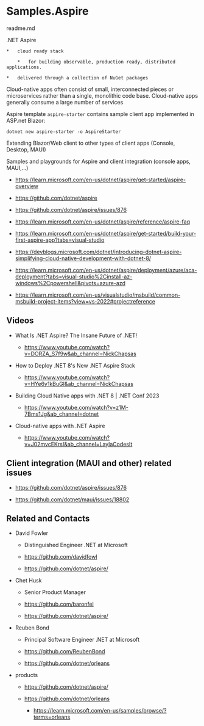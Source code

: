 # Samples.Aspire

readme.md


.NET Aspire

    *   cloud ready stack 
    
        *   for building observable, production ready, distributed applications. 
        
    *   delivered through a collection of NuGet packages

Cloud-native apps often consist of small, interconnected pieces or microservices rather than a single, monolithic code base. Cloud-native apps generally consume a large number of services

Aspire template `aspire-starter` contains sample client app implemented in ASP.net Blazor:

```
dotnet new aspire-starter -o AspireStarter
```

Extending Blazor/Web client to other types of client apps (Console, Desktop, MAUI)



Samples and playgrounds for Aspire and client integration (console apps, MAUI,...)


*  https://learn.microsoft.com/en-us/dotnet/aspire/get-started/aspire-overview

*  https://github.com/dotnet/aspire

  *  https://github.com/dotnet/aspire/issues/876

*   https://learn.microsoft.com/en-us/dotnet/aspire/reference/aspire-faq

*   https://learn.microsoft.com/en-us/dotnet/aspire/get-started/build-your-first-aspire-app?tabs=visual-studio

*   https://devblogs.microsoft.com/dotnet/introducing-dotnet-aspire-simplifying-cloud-native-development-with-dotnet-8/

*   https://learn.microsoft.com/en-us/dotnet/aspire/deployment/azure/aca-deployment?tabs=visual-studio%2Cinstall-az-windows%2Cpowershell&pivots=azure-azd

*   https://learn.microsoft.com/en-us/visualstudio/msbuild/common-msbuild-project-items?view=vs-2022#projectreference

## Videos

*   What Is .NET Aspire? The Insane Future of .NET!

    *   https://www.youtube.com/watch?v=DORZA_S7f9w&ab_channel=NickChapsas

*   How to Deploy .NET 8's New .NET Aspire Stack

    *   https://www.youtube.com/watch?v=HYe6y1kBuGI&ab_channel=NickChapsas

*   Building Cloud Native apps with .NET 8 | .NET Conf 2023

    *   https://www.youtube.com/watch?v=z1M-7Bms1Jg&ab_channel=dotnet

*   Cloud-native apps with .NET Aspire

    *   https://www.youtube.com/watch?v=J02mvcEKrsI&ab_channel=LaylaCodesIt



## Client integration (MAUI and other) related issues

*  https://github.com/dotnet/aspire/issues/876

*  https://github.com/dotnet/maui/issues/18802

## 


## Related and Contacts

*   David Fowler

    *   Distinguished Engineer .NET at Microsoft

    *   https://github.com/davidfowl

    *   https://github.com/dotnet/aspire/

*   Chet Husk

    *   Senior Product Manager

    *   https://github.com/baronfel

    *   https://github.com/dotnet/aspire/

*   Reuben Bond

    *   Principal Software Engineer .NET at Microsoft

    *   https://github.com/ReubenBond

    *   https://github.com/dotnet/orleans

*   products

    *   https://github.com/dotnet/aspire/

    *   https://github.com/dotnet/orleans

        *   https://learn.microsoft.com/en-us/samples/browse/?terms=orleans
        

